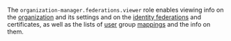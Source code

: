 The `organization-manager.federations.viewer` role enables viewing info on the [organization](../../../organization/quickstart.md) and its settings and on the [identity federations](../../../organization/concepts/add-federation.md) and certificates, as well as the lists of [user](../../../overview/roles-and-resources.md#users) group [mappings](../../../organization/concepts/add-federation.md#group-mapping) and the info on them.
